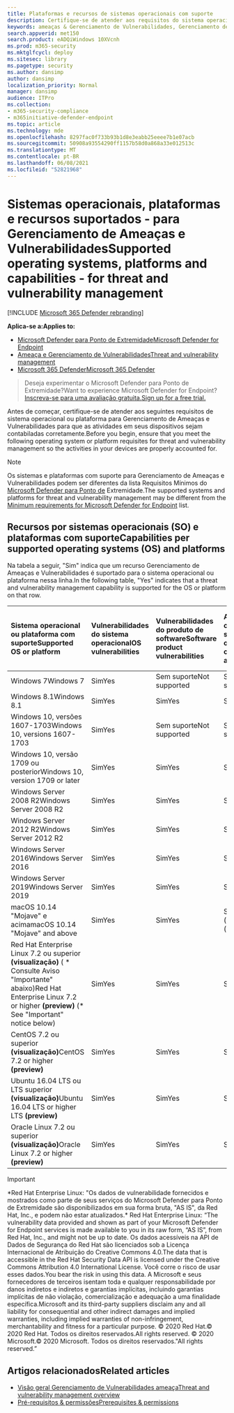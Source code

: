```yaml
---
title: Plataformas e recursos de sistemas operacionais com suporte
description: Certifique-se de atender aos requisitos do sistema operacional ou da plataforma para Gerenciamento de Ameaças e Vulnerabilidades, para que as atividades em todos os dispositivos sejam contabiladas corretamente.
keywords: ameaças & Gerenciamento de Vulnerabilidades, Gerenciamento de Ameaças e Vulnerabilidades, sistema operacional, requisitos de plataforma, pré-requisitos, suporte do Microsoft Defender para Endpoint-tvm, Microsoft Defender para Endpoint-tvm, sistemas operacionais com suporte, plataformas com suporte, suporte para linux, suporte para mac
search.appverid: met150
search.product: eADQiWindows 10XVcnh
ms.prod: m365-security
ms.mktglfcycl: deploy
ms.sitesec: library
ms.pagetype: security
ms.author: dansimp
author: dansimp
localization_priority: Normal
manager: dansimp
audience: ITPro
ms.collection:
- m365-security-compliance
- m365initiative-defender-endpoint
ms.topic: article
ms.technology: mde
ms.openlocfilehash: 8297fac0f733b93b1d8e3eabb25eeee7b1e07acb
ms.sourcegitcommit: 50908a93554290ff1157b58d0a868a33e012513c
ms.translationtype: MT
ms.contentlocale: pt-BR
ms.lasthandoff: 06/08/2021
ms.locfileid: "52821968"
---
```

# <a name="supported-operating-systems-platforms-and-capabilities---for-threat-and-vulnerability-management"></a><span data-ttu-id="3e7b9-104">Sistemas operacionais, plataformas e recursos suportados - para Gerenciamento de Ameaças e Vulnerabilidades</span><span class="sxs-lookup"><span data-stu-id="3e7b9-104">Supported operating systems, platforms and capabilities - for threat and vulnerability management</span></span>

[!INCLUDE [Microsoft 365 Defender rebranding](../../includes/microsoft-defender.md)]

<span data-ttu-id="3e7b9-105">**Aplica-se a:**</span><span class="sxs-lookup"><span data-stu-id="3e7b9-105">**Applies to:**</span></span>

- [<span data-ttu-id="3e7b9-106">Microsoft Defender para Ponto de Extremidade</span><span class="sxs-lookup"><span data-stu-id="3e7b9-106">Microsoft Defender for Endpoint</span></span>](https://go.microsoft.com/fwlink/?linkid=2154037)
- [<span data-ttu-id="3e7b9-107">Ameaça e Gerenciamento de Vulnerabilidades</span><span class="sxs-lookup"><span data-stu-id="3e7b9-107">Threat and vulnerability management</span></span>](next-gen-threat-and-vuln-mgt.md)
- [<span data-ttu-id="3e7b9-108">Microsoft 365 Defender</span><span class="sxs-lookup"><span data-stu-id="3e7b9-108">Microsoft 365 Defender</span></span>](https://go.microsoft.com/fwlink/?linkid=2118804)

><span data-ttu-id="3e7b9-109">Deseja experimentar o Microsoft Defender para Ponto de Extremidade?</span><span class="sxs-lookup"><span data-stu-id="3e7b9-109">Want to experience Microsoft Defender for Endpoint?</span></span> [<span data-ttu-id="3e7b9-110">Inscreva-se para uma avaliação gratuita.</span><span class="sxs-lookup"><span data-stu-id="3e7b9-110">Sign up for a free trial.</span></span>](https://www.microsoft.com/microsoft-365/windows/microsoft-defender-atp?ocid=docs-wdatp-portaloverview-abovefoldlink)

<span data-ttu-id="3e7b9-111">Antes de começar, certifique-se de atender aos seguintes requisitos de sistema operacional ou plataforma para Gerenciamento de Ameaças e Vulnerabilidades para que as atividades em seus dispositivos sejam contabiladas corretamente.</span><span class="sxs-lookup"><span data-stu-id="3e7b9-111">Before you begin, ensure that you meet the following operating system or platform requisites for threat and vulnerability management so the activities in your devices are properly accounted for.</span></span>

>[!NOTE]
><span data-ttu-id="3e7b9-112">Os sistemas e plataformas com suporte para Gerenciamento de Ameaças e Vulnerabilidades podem ser diferentes da lista Requisitos Mínimos do [Microsoft Defender para Ponto de](minimum-requirements.md) Extremidade.</span><span class="sxs-lookup"><span data-stu-id="3e7b9-112">The supported systems and platforms for threat and vulnerability management may be different from the [Minimum requirements for Microsoft Defender for Endpoint](minimum-requirements.md) list.</span></span>

## <a name="capabilities-per-supported-operating-systems-os-and-platforms"></a><span data-ttu-id="3e7b9-113">Recursos por sistemas operacionais (SO) e plataformas com suporte</span><span class="sxs-lookup"><span data-stu-id="3e7b9-113">Capabilities per supported operating systems (OS) and platforms</span></span>

<span data-ttu-id="3e7b9-114">Na tabela a seguir, "Sim" indica que um recurso Gerenciamento de Ameaças e Vulnerabilidades é suportado para o sistema operacional ou plataforma nessa linha.</span><span class="sxs-lookup"><span data-stu-id="3e7b9-114">In the following table, "Yes" indicates that a threat and vulnerability management capability is supported for the OS or platform on that row.</span></span>

<span data-ttu-id="3e7b9-115">Sistema operacional ou plataforma com suporte</span><span class="sxs-lookup"><span data-stu-id="3e7b9-115">Supported OS or platform</span></span> | <span data-ttu-id="3e7b9-116">Vulnerabilidades do sistema operacional</span><span class="sxs-lookup"><span data-stu-id="3e7b9-116">OS vulnerabilities</span></span> | <span data-ttu-id="3e7b9-117">Vulnerabilidades do produto de software</span><span class="sxs-lookup"><span data-stu-id="3e7b9-117">Software product vulnerabilities</span></span> | <span data-ttu-id="3e7b9-118">Avaliação de configuração do sistema operacional</span><span class="sxs-lookup"><span data-stu-id="3e7b9-118">OS configuration assessment</span></span> | <span data-ttu-id="3e7b9-119">Avaliação de configuração de controles de segurança</span><span class="sxs-lookup"><span data-stu-id="3e7b9-119">Security controls configuration assessment</span></span> | <span data-ttu-id="3e7b9-120">Avaliação de configuração de produto de software</span><span class="sxs-lookup"><span data-stu-id="3e7b9-120">Software product configuration assessment</span></span>
:---|:---|:---|:---|:---|:---
<span data-ttu-id="3e7b9-121">Windows 7</span><span class="sxs-lookup"><span data-stu-id="3e7b9-121">Windows 7</span></span> | <span data-ttu-id="3e7b9-122">Sim</span><span class="sxs-lookup"><span data-stu-id="3e7b9-122">Yes</span></span> | <span data-ttu-id="3e7b9-123">Sem suporte</span><span class="sxs-lookup"><span data-stu-id="3e7b9-123">Not supported</span></span> | <span data-ttu-id="3e7b9-124">Sem suporte</span><span class="sxs-lookup"><span data-stu-id="3e7b9-124">Not supported</span></span> | <span data-ttu-id="3e7b9-125">Sem suporte</span><span class="sxs-lookup"><span data-stu-id="3e7b9-125">Not supported</span></span> | <span data-ttu-id="3e7b9-126">Sem suporte</span><span class="sxs-lookup"><span data-stu-id="3e7b9-126">Not supported</span></span>
<span data-ttu-id="3e7b9-127">Windows 8.1</span><span class="sxs-lookup"><span data-stu-id="3e7b9-127">Windows 8.1</span></span> | <span data-ttu-id="3e7b9-128">Sim</span><span class="sxs-lookup"><span data-stu-id="3e7b9-128">Yes</span></span> | <span data-ttu-id="3e7b9-129">Sim</span><span class="sxs-lookup"><span data-stu-id="3e7b9-129">Yes</span></span> | <span data-ttu-id="3e7b9-130">Sim</span><span class="sxs-lookup"><span data-stu-id="3e7b9-130">Yes</span></span> | <span data-ttu-id="3e7b9-131">Sim</span><span class="sxs-lookup"><span data-stu-id="3e7b9-131">Yes</span></span>| <span data-ttu-id="3e7b9-132">Sim</span><span class="sxs-lookup"><span data-stu-id="3e7b9-132">Yes</span></span>
<span data-ttu-id="3e7b9-133">Windows 10, versões 1607-1703</span><span class="sxs-lookup"><span data-stu-id="3e7b9-133">Windows 10, versions 1607-1703</span></span> | <span data-ttu-id="3e7b9-134">Sim</span><span class="sxs-lookup"><span data-stu-id="3e7b9-134">Yes</span></span>  | <span data-ttu-id="3e7b9-135">Sem suporte</span><span class="sxs-lookup"><span data-stu-id="3e7b9-135">Not supported</span></span> | <span data-ttu-id="3e7b9-136">Sem suporte</span><span class="sxs-lookup"><span data-stu-id="3e7b9-136">Not supported</span></span> | <span data-ttu-id="3e7b9-137">Sem suporte</span><span class="sxs-lookup"><span data-stu-id="3e7b9-137">Not supported</span></span> | <span data-ttu-id="3e7b9-138">Sem suporte</span><span class="sxs-lookup"><span data-stu-id="3e7b9-138">Not supported</span></span>
<span data-ttu-id="3e7b9-139">Windows 10, versão 1709 ou posterior</span><span class="sxs-lookup"><span data-stu-id="3e7b9-139">Windows 10, version 1709 or later</span></span> | <span data-ttu-id="3e7b9-140">Sim</span><span class="sxs-lookup"><span data-stu-id="3e7b9-140">Yes</span></span> | <span data-ttu-id="3e7b9-141">Sim</span><span class="sxs-lookup"><span data-stu-id="3e7b9-141">Yes</span></span> | <span data-ttu-id="3e7b9-142">Sim</span><span class="sxs-lookup"><span data-stu-id="3e7b9-142">Yes</span></span> | <span data-ttu-id="3e7b9-143">Sim</span><span class="sxs-lookup"><span data-stu-id="3e7b9-143">Yes</span></span> | <span data-ttu-id="3e7b9-144">Sim</span><span class="sxs-lookup"><span data-stu-id="3e7b9-144">Yes</span></span>
<span data-ttu-id="3e7b9-145">Windows Server 2008 R2</span><span class="sxs-lookup"><span data-stu-id="3e7b9-145">Windows Server 2008 R2</span></span> | <span data-ttu-id="3e7b9-146">Sim</span><span class="sxs-lookup"><span data-stu-id="3e7b9-146">Yes</span></span> | <span data-ttu-id="3e7b9-147">Sim</span><span class="sxs-lookup"><span data-stu-id="3e7b9-147">Yes</span></span> | <span data-ttu-id="3e7b9-148">Sim</span><span class="sxs-lookup"><span data-stu-id="3e7b9-148">Yes</span></span> | <span data-ttu-id="3e7b9-149">Sim</span><span class="sxs-lookup"><span data-stu-id="3e7b9-149">Yes</span></span> | <span data-ttu-id="3e7b9-150">Sim</span><span class="sxs-lookup"><span data-stu-id="3e7b9-150">Yes</span></span>
<span data-ttu-id="3e7b9-151">Windows Server 2012 R2</span><span class="sxs-lookup"><span data-stu-id="3e7b9-151">Windows Server 2012 R2</span></span> | <span data-ttu-id="3e7b9-152">Sim</span><span class="sxs-lookup"><span data-stu-id="3e7b9-152">Yes</span></span> | <span data-ttu-id="3e7b9-153">Sim</span><span class="sxs-lookup"><span data-stu-id="3e7b9-153">Yes</span></span> | <span data-ttu-id="3e7b9-154">Sim</span><span class="sxs-lookup"><span data-stu-id="3e7b9-154">Yes</span></span> | <span data-ttu-id="3e7b9-155">Sim</span><span class="sxs-lookup"><span data-stu-id="3e7b9-155">Yes</span></span> | <span data-ttu-id="3e7b9-156">Sim</span><span class="sxs-lookup"><span data-stu-id="3e7b9-156">Yes</span></span>
<span data-ttu-id="3e7b9-157">Windows Server 2016</span><span class="sxs-lookup"><span data-stu-id="3e7b9-157">Windows Server 2016</span></span> | <span data-ttu-id="3e7b9-158">Sim</span><span class="sxs-lookup"><span data-stu-id="3e7b9-158">Yes</span></span> | <span data-ttu-id="3e7b9-159">Sim</span><span class="sxs-lookup"><span data-stu-id="3e7b9-159">Yes</span></span> | <span data-ttu-id="3e7b9-160">Sim</span><span class="sxs-lookup"><span data-stu-id="3e7b9-160">Yes</span></span> | <span data-ttu-id="3e7b9-161">Sim</span><span class="sxs-lookup"><span data-stu-id="3e7b9-161">Yes</span></span> | <span data-ttu-id="3e7b9-162">Sim</span><span class="sxs-lookup"><span data-stu-id="3e7b9-162">Yes</span></span>
<span data-ttu-id="3e7b9-163">Windows Server 2019</span><span class="sxs-lookup"><span data-stu-id="3e7b9-163">Windows Server 2019</span></span> | <span data-ttu-id="3e7b9-164">Sim</span><span class="sxs-lookup"><span data-stu-id="3e7b9-164">Yes</span></span> | <span data-ttu-id="3e7b9-165">Sim</span><span class="sxs-lookup"><span data-stu-id="3e7b9-165">Yes</span></span> | <span data-ttu-id="3e7b9-166">Sim</span><span class="sxs-lookup"><span data-stu-id="3e7b9-166">Yes</span></span> | <span data-ttu-id="3e7b9-167">Sim</span><span class="sxs-lookup"><span data-stu-id="3e7b9-167">Yes</span></span> | <span data-ttu-id="3e7b9-168">Sim</span><span class="sxs-lookup"><span data-stu-id="3e7b9-168">Yes</span></span>
<span data-ttu-id="3e7b9-169">macOS 10.14 "Mojave" e acima</span><span class="sxs-lookup"><span data-stu-id="3e7b9-169">macOS 10.14 "Mojave" and above</span></span> | <span data-ttu-id="3e7b9-170">Sim</span><span class="sxs-lookup"><span data-stu-id="3e7b9-170">Yes</span></span> | <span data-ttu-id="3e7b9-171">Sim</span><span class="sxs-lookup"><span data-stu-id="3e7b9-171">Yes</span></span> | <span data-ttu-id="3e7b9-172">Sim (visualização)</span><span class="sxs-lookup"><span data-stu-id="3e7b9-172">Yes (preview)</span></span> | <span data-ttu-id="3e7b9-173">Sim (visualização)</span><span class="sxs-lookup"><span data-stu-id="3e7b9-173">Yes (preview)</span></span> | <span data-ttu-id="3e7b9-174">Sim (visualização)</span><span class="sxs-lookup"><span data-stu-id="3e7b9-174">Yes (preview)</span></span>
<span data-ttu-id="3e7b9-175">Red Hat Enterprise Linux 7.2 ou superior **(visualização)** ( \* Consulte Aviso "Importante" abaixo)</span><span class="sxs-lookup"><span data-stu-id="3e7b9-175">Red Hat Enterprise Linux 7.2 or higher **(preview)** (\* See "Important" notice below)</span></span> | <span data-ttu-id="3e7b9-176">Sim</span><span class="sxs-lookup"><span data-stu-id="3e7b9-176">Yes</span></span> | <span data-ttu-id="3e7b9-177">Sim</span><span class="sxs-lookup"><span data-stu-id="3e7b9-177">Yes</span></span> | <span data-ttu-id="3e7b9-178">Sim</span><span class="sxs-lookup"><span data-stu-id="3e7b9-178">Yes</span></span> | <span data-ttu-id="3e7b9-179">Sim</span><span class="sxs-lookup"><span data-stu-id="3e7b9-179">Yes</span></span> | <span data-ttu-id="3e7b9-180">Sim</span><span class="sxs-lookup"><span data-stu-id="3e7b9-180">Yes</span></span>
<span data-ttu-id="3e7b9-181">CentOS 7.2 ou superior **(visualização)**</span><span class="sxs-lookup"><span data-stu-id="3e7b9-181">CentOS 7.2 or higher **(preview)**</span></span> | <span data-ttu-id="3e7b9-182">Sim</span><span class="sxs-lookup"><span data-stu-id="3e7b9-182">Yes</span></span> | <span data-ttu-id="3e7b9-183">Sim</span><span class="sxs-lookup"><span data-stu-id="3e7b9-183">Yes</span></span> | <span data-ttu-id="3e7b9-184">Sim</span><span class="sxs-lookup"><span data-stu-id="3e7b9-184">Yes</span></span> | <span data-ttu-id="3e7b9-185">Sim</span><span class="sxs-lookup"><span data-stu-id="3e7b9-185">Yes</span></span> | <span data-ttu-id="3e7b9-186">Sim</span><span class="sxs-lookup"><span data-stu-id="3e7b9-186">Yes</span></span>
<span data-ttu-id="3e7b9-187">Ubuntu 16.04 LTS ou LTS superior **(visualização)**</span><span class="sxs-lookup"><span data-stu-id="3e7b9-187">Ubuntu 16.04 LTS or higher LTS **(preview)**</span></span> | <span data-ttu-id="3e7b9-188">Sim</span><span class="sxs-lookup"><span data-stu-id="3e7b9-188">Yes</span></span> | <span data-ttu-id="3e7b9-189">Sim</span><span class="sxs-lookup"><span data-stu-id="3e7b9-189">Yes</span></span> | <span data-ttu-id="3e7b9-190">Sim</span><span class="sxs-lookup"><span data-stu-id="3e7b9-190">Yes</span></span> | <span data-ttu-id="3e7b9-191">Sim</span><span class="sxs-lookup"><span data-stu-id="3e7b9-191">Yes</span></span> | <span data-ttu-id="3e7b9-192">Sim</span><span class="sxs-lookup"><span data-stu-id="3e7b9-192">Yes</span></span>
<span data-ttu-id="3e7b9-193">Oracle Linux 7.2 ou superior **(visualização)**</span><span class="sxs-lookup"><span data-stu-id="3e7b9-193">Oracle Linux 7.2 or higher **(preview)**</span></span> | <span data-ttu-id="3e7b9-194">Sim</span><span class="sxs-lookup"><span data-stu-id="3e7b9-194">Yes</span></span> | <span data-ttu-id="3e7b9-195">Sim</span><span class="sxs-lookup"><span data-stu-id="3e7b9-195">Yes</span></span> | <span data-ttu-id="3e7b9-196">Sim</span><span class="sxs-lookup"><span data-stu-id="3e7b9-196">Yes</span></span> | <span data-ttu-id="3e7b9-197">Sim</span><span class="sxs-lookup"><span data-stu-id="3e7b9-197">Yes</span></span> | <span data-ttu-id="3e7b9-198">Sim</span><span class="sxs-lookup"><span data-stu-id="3e7b9-198">Yes</span></span>

>[!IMPORTANT]
> <span data-ttu-id="3e7b9-199">\*Red Hat Enterprise Linux: "Os dados de vulnerabilidade fornecidos e mostrados como parte de seus serviços do Microsoft Defender para Ponto de Extremidade são disponibilizados em sua forma bruta, "AS IS", da Red Hat, Inc., e podem não estar atualizados.</span><span class="sxs-lookup"><span data-stu-id="3e7b9-199">\* Red Hat Enterprise Linux: “The vulnerability data provided and shown as part of your Microsoft Defender for Endpoint services is made available to you in its raw form, “AS IS”, from Red Hat, Inc., and might not be up to date.</span></span> <span data-ttu-id="3e7b9-200">Os dados acessíveis na API de Dados de Segurança do Red Hat são licenciados sob a Licença Internacional de Atribuição do Creative Commons 4.0.</span><span class="sxs-lookup"><span data-stu-id="3e7b9-200">The data that is accessible in the Red Hat Security Data API is licensed under the Creative Commons Attribution 4.0 International License.</span></span> <span data-ttu-id="3e7b9-201">Você corre o risco de usar esses dados.</span><span class="sxs-lookup"><span data-stu-id="3e7b9-201">You bear the risk in using this data.</span></span> <span data-ttu-id="3e7b9-202">A Microsoft e seus fornecedores de terceiros isentam toda e qualquer responsabilidade por danos indiretos e indiretos e garantias implícitas, incluindo garantias implícitas de não violação, comercialização e adequação a uma finalidade específica.</span><span class="sxs-lookup"><span data-stu-id="3e7b9-202">Microsoft and its third-party suppliers disclaim any and all liability for consequential and other indirect damages and implied warranties, including implied warranties of non-infringement, merchantability and fitness for a particular purpose.</span></span> <span data-ttu-id="3e7b9-203">© 2020 Red Hat.</span><span class="sxs-lookup"><span data-stu-id="3e7b9-203">© 2020 Red Hat.</span></span> <span data-ttu-id="3e7b9-204">Todos os direitos reservados.</span><span class="sxs-lookup"><span data-stu-id="3e7b9-204">All rights reserved.</span></span> <span data-ttu-id="3e7b9-205">© 2020 Microsoft.</span><span class="sxs-lookup"><span data-stu-id="3e7b9-205">© 2020 Microsoft.</span></span> <span data-ttu-id="3e7b9-206">Todos os direitos reservados."</span><span class="sxs-lookup"><span data-stu-id="3e7b9-206">All rights reserved.”</span></span>

## <a name="related-articles"></a><span data-ttu-id="3e7b9-207">Artigos relacionados</span><span class="sxs-lookup"><span data-stu-id="3e7b9-207">Related articles</span></span>

- [<span data-ttu-id="3e7b9-208">Visão geral Gerenciamento de Vulnerabilidades ameaça</span><span class="sxs-lookup"><span data-stu-id="3e7b9-208">Threat and vulnerability management overview</span></span>](next-gen-threat-and-vuln-mgt.md)
- [<span data-ttu-id="3e7b9-209">Pré-requisitos & permissões</span><span class="sxs-lookup"><span data-stu-id="3e7b9-209">Prerequisites & permissions</span></span>](tvm-prerequisites.md)
